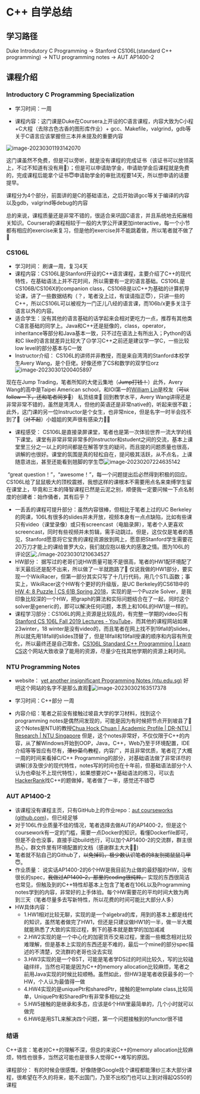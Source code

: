 # C++ 自学总结

## 学习路径

Duke Introdutory C Programming -> Stanford CS106L(standard C++ programming) -> NTU programming notes -> AUT AP1400-2

## 课程介绍

### Introductory C Programming Specialization

- 学习时间：一周

- 课程内容：这门课是Duke在Coursera上开设的C语言课程，内容大致为C小程+C大程（去除古色古香的图形库作业）+ gcc、Makefile，valgrind，gdb等关于C语言应该掌握但三本并未提及的重要内容

![image-20230301193142070](./images\image-20230301193142070.png)

这门课虽然不免费，但是可以旁听，就是没有课程的完成证书（该证书可以放领英上，不过不知道有没有用🤡）；但是可以申请助学金，申请助学金后课程就是免费的，完成课程后能拿个证书😇申请助学金的审批流程要14天，所以想申请的话要提早。

课程分为4个部分，前面讲的是C的基础语法，之后开始讲gcc等关于编译的内容以及gdb，valgrind等debug的内容

总的来说，课程质量还是非常不错的，很适合来巩固C语言，并且系统地去拓展相关知识。Coursera的课程相较于一般的大学公开课更加interactive，每一个小节都有相应的exercise来复习，但是他的exercise并不能跳着做，所以笔者就不做了🤡



### CS106L

- 学习时间： 刷课一周，复习4天
- 课程内容：CS106L是Stanford开设的C++语言课程，主要介绍了C++的现代特性，在基础语法上并不花时间，所以需要有一定的语言基础。CS106L是CS106B/CS106X的companion class，CS106B是以C++为基础的计算机导论课，讲了一些数据结构（？，笔者没上过，有误请指正😇），只讲一些的C++，所以CS106L可以被视为一门正儿八经的语言课，而106b/x更多关注于语言以外的内容。
- 适合学生：没有其他的语言基础的话学起来会相对更吃力一点，推荐有其他类C语言基础的同学上。Java和C++还是挺像的，class，operator，inheritance等部分和Java基本一致，只不过在语法上有所出入；Python的话和C like的语言就差异比较大了😥学习C++之前还是建议学一学C，一些比较low level的部分基本与C一致
- Instructor介绍： CS106L的讲师并非教授，而是来自湾湾的Stanford本校学生Avery Wang，是个巨佬。好像还修了CS和数学的双学位orz
![image-20230301200405897](./images\image-20230301200405897.png)

现在在Jump Trading，笔者所知的大佬云集地（~~Jump打钱！~~）此外，Avery Wang的高中是Taipei American school，和IOI第一的[William Lin](https://www.youtube.com/@tmwilliamlin168)是校友（~~可以follow一下，还和笔者同岁🤡~~） 私货结束🤡    回到教学水平，Avery Wang讲得还是非常非常不错的，虽然是湾湾人，但他的英语还是非常native的，听起来很不戳；此外，这门课的另一位Instructor是个女生，也非常nice，但是名字一时半会找不到了🤡（~~对不起~~）小姐姐的笑声很有感染力🥰🥰

- 课程感受： CS106L是直接录屏课堂，笔者也是第一次体验世界一流大学的线下课堂。课堂有非常非常非常多的Instructor和student之间的交流，基本上课堂里三分之一以上的时间都是在解答学生的疑问，而且提的问题质量也很高，讲解的也很好。课堂的氛围是真的轻松自在，提问极其活跃，从不点名，上课随意进出，甚至还能看到翘脚的学生😇![image-20230207224635142](./images\image-20230207224635142.png)

​	“great question！”，“awesome！”，每一个问题提出后必然得到积极的回应。CS106L给了鼠鼠极大的顶校震撼，我想这样的课根本不需要用点名来束缚学生留在课堂上，毕竟和三本的降智课程已然是云泥之别，顺便我一定要问候一下点名制度的创建者：始作俑者，其有后乎？

- 一丢丢的课程可提升部分：虽然内容很棒，但相比于笔者上过的UC Berkeley的网课，106L有很多的slides并未开放，视频本身有一点点缺陷，比如有些课只有video（课堂录像）或只有screencast（电脑录屏），笔者个人更喜欢screencast，同时有些视频并未剪辑，需手动跳过。但是，这仅仅是笔者的愚见，Stanford愿意将它宝贵的课程资源放到网上，愿意把Stanford学生需要花20万刀才能上的课给普罗大众，我们就应抱以极大的感激之情。图为106L的评论区![./image-20230301210634527](images\image-20230301210634527.png)
- HW部分： 据写过的老哥们说HW质量可能不是很高，笔者的HW1配环境配了半天最后还是配不出来，所以做了一半就跑路了🤡 仅说我做的HW1部分，要实现一个WikiRacer，但第一部分其实只写了十几行代码，用几个STL函数；事实上，WikiRacer这个HW有个更好的升级版，是UC Berkeley的CS61B中的[HW 4: 8 Puzzle | CS 61B Spring 2018](https://sp18.datastructur.es/materials/hw/hw4/hw4)，实现的是一个Puzzle Solver，是我印象比较深的一个HW，把graph的算法和实际问题结合在了一起，同时这个solver是generic的，即可以解决任何问题，本质上和106L的HW1是一样的。
- 课程学习部分：CS106L的网上资源是比较乱的，有完整一学期的video只有[Stanford CS 106L Fall 2019 Lectures - YouTube](https://www.youtube.com/playlist?list=PLCgD3ws8aVdolCexlz8f3U-RROA0s5jWA)，而其他的课程网站如果23winter，18 winter是没有video的，而且笔者在网上找不到19fall的slides，所以就先用18fall的slides顶替了，但是18fall和19fall授课的顺序和内容有所变化，所以最终还是自己取舍。[CS106L Standard C++ Programming | Learn CS](https://learncs.me/stanford/cs106l)这个网站大致收录了能用的资源，尽量少在找其他学期的资源上耗时间。



### NTU Programming Notes

- website： [yet another insignificant Programming Notes (ntu.edu.sg)](https://www3.ntu.edu.sg/home/ehchua/programming/index.html)   好吧这个网站的名字不是那么直观🤡![image-20230302163517378](./images\image-20230302163517378.png)

- 学习时间：C++部分  一周
- 内容介绍：笔者之前没有接触过坡县大学的学习材料，找到这个programming notes是偶然间发现的，可能是因为有时候把节点开到坡县了🤡这个Notes是NTU的教授[Chua Hock Chuan | Academic Profile | DR-NTU | Research | NTU Singapore](https://dr.ntu.edu.sg/cris/rp/rp00469) 但是，这个notes非常好，不仅仅限于C++的内容，从了解Windows开始到OOP，Java，C++，Web乃至于环境配置，IDE介绍等等皆应有尽有，~~薄纱菜鸟教程~~，内容广，并且非常优质，笔者花了大概一周的时间来看掉C/C++ Programming的部分，对基础语法做了非常详尽的讲解(涉及很少的现代特性，notes写的时间也在十年前，但基础语法部分个人认为也牵扯不上现代特性），如果想要对C++基础语法的练习，可以去[HackerRank](https://www.hackerrank.com/)找C++的题做掉，笔者做了一半，感觉还不错😇



### AUT AP1400-2

- 该课程没有课程主页，只有GitHub上的作业repo：[aut courseworks (github.com)](https://github.com/orgs/courseworks/repositories?page=1)，但已经足够
- 对于106L作业质量不佳的情况，笔者选择去做AUT的AP1400-2，但是这个coursework有一定的门槛，需要一点Docker的知识，看懂Dockerfile即可，但是不会也没事，直接手动build也行，可以加个AP1400-2的交流群，群主很热心，群文件里有环境配置的文档（感谢群主大大🥰🥰) 
- 笔者就不贴自己的Github了，~~以免掉码，极少数认识笔者的8友别揭鼠鼠马甲~~😇。
- 作业质量： 说实话AP1400-2的6个HW是我目前为止做的最舒服的HW，没有很长的spec，~~我做过AP1400-2，那里的coding很纯粹。~~  实现的东西很简洁也常见，但触及到的C++特性却基本上包含了笔者在106L以及Programming notes学到的内容，非常好的上手体验。每个HW需要花的平均时间大致为两到三天（笔者尽量多去写新特性，所以花费的时间可能比大部分人多）
- HW具体内容：
  - 1.HW1相对比较无聊，实现的是一个algebra的库，用到的基本上都是线代的知识，虽然笔者做完了HW1，但还是只建议做HW1的一半，做一半大概就能熟悉了大致的实现过程，剩下的基本就是数学的加加减减
  - 2.HW2实现的是一个中心化的加密货币交易过程，里面一些概念相对比较难理解，但是基本上实现的东西还是不难的，最后一个mine的部分spec描述的不清楚，交流群的老哥也没去实现
  - 3.HW3实现的是一个BST，可能是笔者学DS过的时间比较久，写的比较磕磕绊绊，当然也可能是因为C++的memory allocation比较麻烦，笔者之前用Java实现的时候比较顺畅。虽然如此，但HW3是笔者收获最多的一个HW，个人认为最值得一做
  - 4.HW4实现的是uniquePtr和sharedPtr，接触的是template class,比较简单，UniquePtr和SharedPtr有非常多相似之处
  - 5.HW5接触的是继承和多态，应该是6个HW里最简单的，几个小时就可以做完
  - 6.HW6是用STL来解决四个问题，第一个问题接触到的functor很不错



### 结语

C++语言：笔者对C++的理解不深，但总的来说C++的memory allocation比较麻烦，特性也很多，当然这可能也是很多人觉得C++难写的原因。

课程部分： 有的时候会很感慨，好像随便Google找个课程都能薄纱三本大部分课程，很希望在不久的将来，能不出国门，乃至不出校门也可以上到对得起QS50的课程






